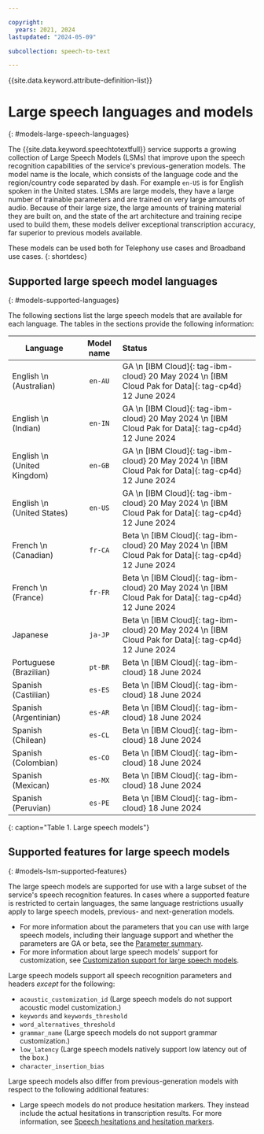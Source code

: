 ```yaml
---

copyright:
  years: 2021, 2024
lastupdated: "2024-05-09"

subcollection: speech-to-text

---
```


{{site.data.keyword.attribute-definition-list}}

#  Large speech languages and models
{: #models-large-speech-languages}

The {{site.data.keyword.speechtotextfull}} service supports a growing collection of Large Speech Models (LSMs) that improve upon the speech recognition capabilities of the service's previous-generation models. The model name is the locale, which consists of the language code and the region/country code separated by dash. For example `en-US` is for English spoken in the United states. LSMs are large models, they have a large number of trainable parameters and are trained on very large amounts of audio. Because of their large size, the large amounts of training material they are built on, and the state of the art architecture and training recipe used to build them, these models deliver exceptional transcription accuracy, far superior to previous models available.

These models can be used both for Telephony use cases and Broadband use cases. 
{: shortdesc}

## Supported large speech model languages
{: #models-supported-languages}

The following sections list the large speech models that are available for each language. The tables in the sections provide the following information:

| Language |  Model name | Status | 
|------------------------|:-----------:|:----------------------------------------|
| English  \n (Australian) | `en-AU` | GA \n [IBM Cloud]{: tag-ibm-cloud} 20 May 2024 \n [IBM Cloud Pak for Data]{: tag-cp4d} 12 June 2024 | 
| English  \n (Indian) | `en-IN` | GA \n [IBM Cloud]{: tag-ibm-cloud} 20 May 2024 \n [IBM Cloud Pak for Data]{: tag-cp4d} 12 June 2024 | 
| English \n (United Kingdom) | `en-GB` | GA \n [IBM Cloud]{: tag-ibm-cloud} 20 May 2024 \n [IBM Cloud Pak for Data]{: tag-cp4d} 12 June 2024 | 
| English \n (United States) | `en-US` | GA \n [IBM Cloud]{: tag-ibm-cloud} 20 May 2024 \n [IBM Cloud Pak for Data]{: tag-cp4d} 12 June 2024 | 
| French \n (Canadian) | `fr-CA` | Beta \n [IBM Cloud]{: tag-ibm-cloud} 20 May 2024 \n [IBM Cloud Pak for Data]{: tag-cp4d} 12 June 2024 | 
| French \n (France) | `fr-FR` | Beta \n [IBM Cloud]{: tag-ibm-cloud} 20 May 2024 \n [IBM Cloud Pak for Data]{: tag-cp4d} 12 June 2024 | 
| Japanese | `ja-JP` | Beta \n [IBM Cloud]{: tag-ibm-cloud} 20 May 2024 \n [IBM Cloud Pak for Data]{: tag-cp4d} 12 June 2024 | 
| Portuguese (Brazilian) | `pt-BR` | Beta \n [IBM Cloud]{: tag-ibm-cloud} 18 June 2024 | 
| Spanish (Castilian) | `es-ES` | Beta \n [IBM Cloud]{: tag-ibm-cloud} 18 June 2024 | 
| Spanish (Argentinian) | `es-AR` | Beta \n [IBM Cloud]{: tag-ibm-cloud} 18 June 2024 | 
| Spanish (Chilean) | `es-CL` | Beta \n [IBM Cloud]{: tag-ibm-cloud} 18 June 2024 | 
| Spanish (Colombian) | `es-CO` | Beta \n [IBM Cloud]{: tag-ibm-cloud} 18 June 2024 | 
| Spanish (Mexican) | `es-MX` | Beta \n [IBM Cloud]{: tag-ibm-cloud} 18 June 2024 | 
| Spanish (Peruvian) | `es-PE` | Beta \n [IBM Cloud]{: tag-ibm-cloud} 18 June 2024 | 
{: caption="Table 1. Large speech models"}

## Supported features for large speech models
{: #models-lsm-supported-features}

The large speech models are supported for use with a large subset of the service's speech recognition features. In cases where a supported feature is restricted to certain languages, the same language restrictions usually apply to large speech models, previous- and next-generation models.

-   For more information about the parameters that you can use with large speech models, including their language support and whether the parameters are GA or beta, see the [Parameter summary](/docs/speech-to-text?topic=speech-to-text-summary).
-   For more information about large speech models' support for customization, see [Customization support for large speech models](/docs/speech-to-text?topic=speech-to-text-custom-support#custom-language-support-lsm).

Large speech models support all speech recognition parameters and headers *except* for the following:

-   `acoustic_customization_id` (Large speech models do not support acoustic model customization.)
-   `keywords` and `keywords_threshold`
-   `word_alternatives_threshold`
-   `grammar_name` (Large speech models do not support grammar customization.)
-   `low_latency` (Large speech models natively support low latency out of the box.)
-   `character_insertion_bias`

Large speech models also differ from previous-generation models with respect to the following additional features:

-   Large speech models do not produce hesitation markers. They instead include the actual hesitations in transcription results. For more information, see [Speech hesitations and hesitation markers](/docs/speech-to-text?topic=speech-to-text-basic-response#response-hesitation).
